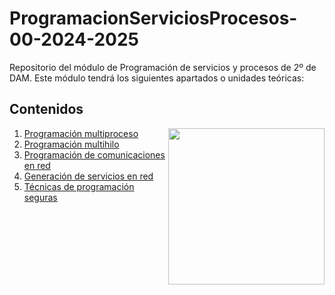 # ProgramacionServiciosProcesos-00-2024-2025
Repositorio del módulo de Programación de servicios y procesos de 2º de DAM. Este módulo tendrá los siguientes apartados o unidades teóricas:

<h2>Contenidos</h2>
<picture> <img align="right" src="https://github.com/7oSkaaa/7oSkaaa/blob/main/Images/Right_Side.gif?raw=true" width = 250px></picture>
<ol>
  <li>
    <a href="">Programación multiproceso</a>
  </li>
  <li>
    <a href="">Programación multihilo</a>
  </li>
  <li>
    <a href="">Programación de comunicaciones en red</a>
  </li>
  <li>
    <a href="">Generación de servicios en red</a>
  </li>
  <li>
    <a href="">Técnicas de programación seguras</a>
  </li>
</ol>
